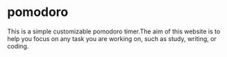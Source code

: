 # pomodoro
This is a simple customizable pomodoro timer.The aim of this website is to help you focus on any task you are working on, such as study, writing, or coding. 
